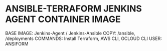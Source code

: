 # ANSIBLE-TERRAFORM JENKINS AGENT CONTAINER IMAGE

BASE IMAGE: Jenkins-Agent / Jenkins-Ansible
COPY: /ansible, /deployments
COMMANDS: Install Terraform, AWS CLI, GCLOUD CLI
USER: ANSIFORM